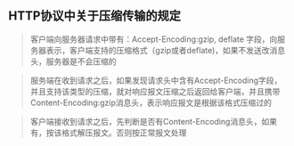 ## HTTP协议中关于压缩传输的规定
> 客户端向服务器请求中带有：Accept-Encoding:gzip, deflate 字段，向服务器表示，客户端支持的压缩格式（gzip或者deflate)，如果不发送改消息头，服务器是不会压缩的

> 服务端在收到请求之后，如果发现请求头中含有Accept-Encoding字段，并且支持该类型的压缩，就对响应报文压缩之后返回给客户端，并且携带Content-Encoding:gzip消息头，表示响应报文是根据该格式压缩过的

> 客户端接收到请求之后，先判断是否有Content-Encoding消息头，如果有，按该格式解压报文。否则按正常报文处理